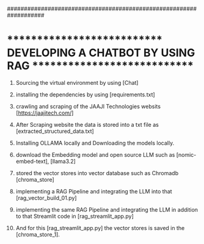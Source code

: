 ###################################################################

#   **************************    DEVELOPING A CHATBOT BY USING RAG    ***************************

1. Sourcing the virtual environment by using [Chat]

2. installing the dependencies by using [requirements.txt]

3. crawling and scraping of the JAAJI Technologies websits [https://jaajitech.com/]

4. After Scraping website the data is stored into a txt file as [extracted_structured_data.txt]

5. Installing OLLAMA locally and Downloading the models locally.

6. download the Embedding model and open source LLM such as [nomic-embed-text], [llama3.2]

7. stored the vector stores into vector database such as Chromadb [chroma_store]

8. implementing a RAG Pipeline and integrating the LLM into that [rag_vector_build_01.py]

9. implementing the same RAG Pipeline and integrating the LLM in addition to that Streamlit code in [rag_streamlit_app.py]

10. And for this [rag_streamlit_app.py] the vector stores is saved in the [chroma_store_1].